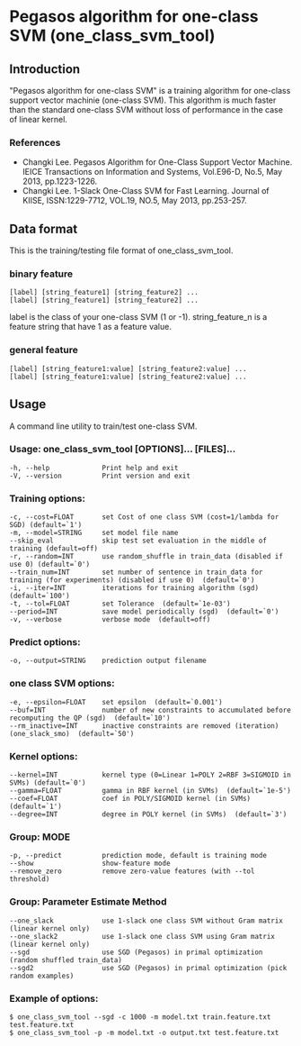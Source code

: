 # Pegasos algorithm for one-class SVM (one_class_svm_tool)

## Introduction

"Pegasos algorithm for one-class SVM" is a training algorithm for one-class support vector machinie (one-class SVM). This algorithm is much faster than the standard one-class SVM without loss of performance in the case of linear kernel. 

### References

* Changki Lee. Pegasos Algorithm for One-Class Support Vector Machine. IEICE Transactions on Information and Systems, Vol.E96-D, No.5, May 2013, pp.1223-1226.
* Changki Lee. 1-Slack One-Class SVM for Fast Learning. Journal of KIISE, ISSN:1229-7712, VOL.19, NO.5, May 2013, pp.253-257.

## Data format

This is the training/testing file format of one_class_svm_tool.

### binary feature
    [label] [string_feature1] [string_feature2] ...
    [label] [string_feature1] [string_feature2] ...

label is the class of your one-class SVM (1 or -1).
string_feature_n is a feature string that have 1 as a feature value.

### general feature
    [label] [string_feature1:value] [string_feature2:value] ...
    [label] [string_feature1:value] [string_feature2:value] ...

## Usage

A command line utility to train/test one-class SVM.

### Usage: one_class_svm_tool [OPTIONS]... [FILES]...
    -h, --help             Print help and exit
    -V, --version          Print version and exit

### Training options:
    -c, --cost=FLOAT       set Cost of one class SVM (cost=1/lambda for SGD) (default=`1')                    
    -m, --model=STRING     set model file name
    --skip_eval            skip test set evaluation in the middle of training (default=off)
    -r, --random=INT       use random_shuffle in train_data (disabled if use 0) (default=`0')
    --train_num=INT        set number of sentence in train_data for training (for experiments) (disabled if use 0)  (default=`0')
    -i, --iter=INT         iterations for training algorithm (sgd) (default=`100')
    -t, --tol=FLOAT        set Tolerance  (default=`1e-03')
    --period=INT           save model periodically (sgd)  (default=`0')
    -v, --verbose          verbose mode  (default=off)

### Predict options:
    -o, --output=STRING    prediction output filename

### one class SVM options:
    -e, --epsilon=FLOAT    set epsilon  (default=`0.001')
    --buf=INT              number of new constraints to accumulated before recomputing the QP (sgd)  (default=`10')
    --rm_inactive=INT      inactive constraints are removed (iteration) (one_slack_smo)  (default=`50')

### Kernel options:
    --kernel=INT           kernel type (0=Linear 1=POLY 2=RBF 3=SIGMOID in SVMs) (default=`0')
    --gamma=FLOAT          gamma in RBF kernel (in SVMs)  (default=`1e-5')
    --coef=FLOAT           coef in POLY/SIGMOID kernel (in SVMs)  (default=`1')
    --degree=INT           degree in POLY kernel (in SVMs)  (default=`3')

 ### Group: MODE
    -p, --predict          prediction mode, default is training mode
    --show                 show-feature mode
    --remove_zero          remove zero-value features (with --tol threshold)

 ### Group: Parameter Estimate Method
    --one_slack            use 1-slack one class SVM without Gram matrix (linear kernel only)
    --one_slack2           use 1-slack one class SVM using Gram matrix (linear kernel only)
    --sgd                  use SGD (Pegasos) in primal optimization (random shuffled train_data)
    --sgd2                 use SGD (Pegasos) in primal optimization (pick random examples)
                           
### Example of options:
    $ one_class_svm_tool --sgd -c 1000 -m model.txt train.feature.txt test.feature.txt
    $ one_class_svm_tool -p -m model.txt -o output.txt test.feature.txt
